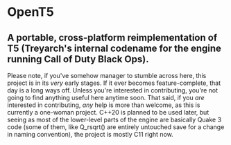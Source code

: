 # OpenT5

## A portable, cross-platform reimplementation of T5 (Treyarch's internal codename for the engine running Call of Duty Black Ops).

Please note, if you've somehow manager to stumble across here, this project is in its *very* early stages. If it ever becomes feature-complete, that day is a long ways off. Unless you're interested in contributing, you're not going to find anything useful here anytime soon. That said, if you *are* interested in contributing, *any* help is more than welcome, as this is currently a one-woman project. C++20 is planned to be used later, but seeing as most of the lower-level parts of the engine are basically Quake 3 code (some of them, like Q_rsqrt() are entirely untouched save for a change in naming convention), the project is mostly C11 right now.
